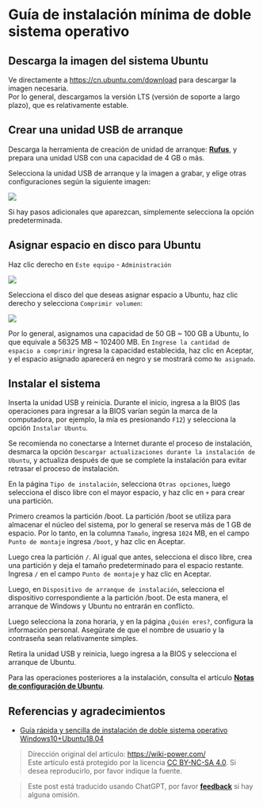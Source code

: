 # Guía de instalación mínima de doble sistema operativo

## Descarga la imagen del sistema Ubuntu

Ve directamente a <https://cn.ubuntu.com/download> para descargar la imagen necesaria.  
Por lo general, descargamos la versión LTS (versión de soporte a largo plazo), que es relativamente estable.

## Crear una unidad USB de arranque

Descarga la herramienta de creación de unidad de arranque: [**Rufus**](http://rufus.ie/), y prepara una unidad USB con una capacidad de 4 GB o más.

Selecciona la unidad USB de arranque y la imagen a grabar, y elige otras configuraciones según la siguiente imagen:

![](https://wiki-media-1253965369.cos.ap-guangzhou.myqcloud.com/img/20210323163003.png)

Si hay pasos adicionales que aparezcan, simplemente selecciona la opción predeterminada.

## Asignar espacio en disco para Ubuntu

Haz clic derecho en `Este equipo` - `Administración`

![](https://wiki-media-1253965369.cos.ap-guangzhou.myqcloud.com/img/20210323163446.png)

Selecciona el disco del que deseas asignar espacio a Ubuntu, haz clic derecho y selecciona `Comprimir volumen`:

![](https://wiki-media-1253965369.cos.ap-guangzhou.myqcloud.com/img/20210323164043.png)

Por lo general, asignamos una capacidad de 50 GB ~ 100 GB a Ubuntu, lo que equivale a 56325 MB ~ 102400 MB. En `Ingrese la cantidad de espacio a comprimir` ingresa la capacidad establecida, haz clic en Aceptar, y el espacio asignado aparecerá en negro y se mostrará como `No asignado`.

## Instalar el sistema

Inserta la unidad USB y reinicia. Durante el inicio, ingresa a la BIOS (las operaciones para ingresar a la BIOS varían según la marca de la computadora, por ejemplo, la mía es presionando `F12`) y selecciona la opción `Instalar Ubuntu`.

Se recomienda no conectarse a Internet durante el proceso de instalación, desmarca la opción `Descargar actualizaciones durante la instalación de Ubuntu`, y actualiza después de que se complete la instalación para evitar retrasar el proceso de instalación.

En la página `Tipo de instalación`, selecciona `Otras opciones`, luego selecciona el disco libre con el mayor espacio, y haz clic en `+` para crear una partición.

Primero creamos la partición /boot. La partición /boot se utiliza para almacenar el núcleo del sistema, por lo general se reserva más de 1 GB de espacio. Por lo tanto, en la columna `Tamaño`, ingresa `1024` MB, en el campo `Punto de montaje` ingresa `/boot`, y haz clic en Aceptar.

Luego crea la partición `/`. Al igual que antes, selecciona el disco libre, crea una partición y deja el tamaño predeterminado para el espacio restante. Ingresa `/` en el campo `Punto de montaje` y haz clic en Aceptar.

Luego, en `Dispositivo de arranque de instalación`, selecciona el dispositivo correspondiente a la partición /boot. De esta manera, el arranque de Windows y Ubuntu no entrarán en conflicto.

Luego selecciona la zona horaria, y en la página `¿Quién eres?`, configura la información personal. Asegúrate de que el nombre de usuario y la contraseña sean relativamente simples.

Retira la unidad USB y reinicia, luego ingresa a la BIOS y selecciona el arranque de Ubuntu.

Para las operaciones posteriores a la instalación, consulta el artículo [**Notas de configuración de Ubuntu**](https://wiki-power.com/es/Ubuntu%E9%85%8D%E7%BD%AE%E7%AC%94%E8%AE%B0).

## Referencias y agradecimientos

- [Guía rápida y sencilla de instalación de doble sistema operativo Windows10+Ubuntu18.04](https://regulus.cc/2019/10/05/Windows10+Ubuntu18.04%E5%8F%8C%E7%B3%BB%E7%BB%9F%E7%AE%80%E5%8D%95%E5%AE%89%E8%A3%85%E6%8C%87%E5%8C%97/)

> Dirección original del artículo: <https://wiki-power.com/>  
> Este artículo está protegido por la licencia [CC BY-NC-SA 4.0](https://creativecommons.org/licenses/by/4.0/deed.zh). Si desea reproducirlo, por favor indique la fuente.

> Este post está traducido usando ChatGPT, por favor [**feedback**](https://github.com/linyuxuanlin/Wiki_MkDocs/issues/new) si hay alguna omisión.

